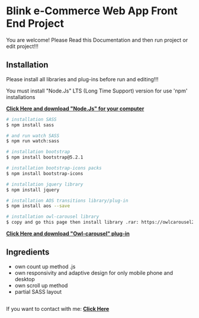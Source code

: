 # Blink e-Commerce Web App Front End Project
You are welcome! Please Read this Documentation and then run project or edit project!!!

## Installation
Please install all libraries and plug-ins before run and editing!!!

You must install "Node.Js" LTS (Long Time Support) version for use 'npm' installations

[**Click Here and download "Node.Js" for your computer**](https://nodejs.org/en/download/)


```bash
# installation SASS
$ npm install sass

# and run watch SASS
$ npm run watch:sass

# installation bootstrap
$ npm install bootstrap@5.2.1

# installation bootstrap-icons packs
$ npm install bootstrap-icons

# installation jquery library
$ npm install jquery

# installation AOS transitions library/plug-in
$ npm install aos --save

# installation owl-carousel library
$ copy and go this page then install library .rar: https://owlcarousel2.github.io/OwlCarousel2/index.html
```
[**Click Here and download "Owl-carousel" plug-in**](https://owlcarousel2.github.io/OwlCarousel2/index.html)

## Ingredients
- own count up method .js
- own responsivity and adaptive design for only mobile phone and desktop
- own scroll up method
- partial SASS layout

##
If you want to contact with me: [**Click Here**](https://bio.link/nurxanmasimzade/)
##
